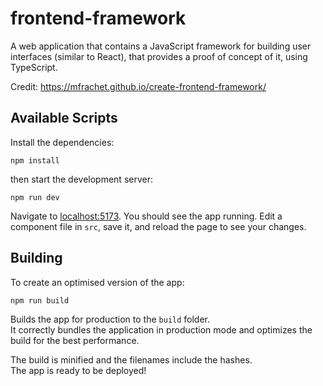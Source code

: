 # frontend-framework

A web application that contains a JavaScript framework for building user interfaces (similar to React), that provides a proof of concept of it, using TypeScript.

Credit: https://mfrachet.github.io/create-frontend-framework/

## Available Scripts

Install the dependencies:

```
npm install
```

then start the development server:

```
npm run dev
```

Navigate to [localhost:5173](http://localhost:5173). You should see the app running. Edit a component file in `src`, save it, and reload the page to see your changes.

## Building

To create an optimised version of the app:

```
npm run build
```

Builds the app for production to the `build` folder.<br />
It correctly bundles the application in production mode and optimizes the build for the best performance.

The build is minified and the filenames include the hashes.<br />
The app is ready to be deployed!
